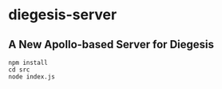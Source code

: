 # diegesis-server
## A New Apollo-based Server for Diegesis

```
npm install
cd src
node index.js
```

